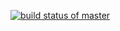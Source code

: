 [![build status of master](https://travis-ci.org/malsham1567/Triangle567.svg?branch=master)](https://travis-ci.org/malsham1567/Triangle567)
